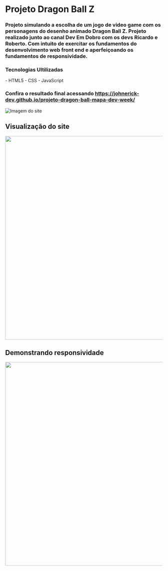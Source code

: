# Projeto Dragon Ball Z

### Projeto simulando a escolha de um jogo de video game com os personagens do desenho animado Dragon Ball Z. Projeto realizado junto ao canal Dev Em Dobro com os devs Ricardo e Roberto. Com intuito de exercitar os fundamentos do desenvolvimento web front end e aperfeiçoando os fundamentos de responsividade.

### Tecnologias Ultilizadas
<p> 
    - HTML5
    - CSS
    - JavaScript
</p>

### Confira o resultado final acessando https://johnerick-dev.github.io/projeto-dragon-ball-mapa-dev-week/

![Imagem do site](./imagens/capa.png)

## Visualização do site

<p align="center">
<img width="650" heidht="auto" src="">
</p>

## Demonstrando responsividade

<p align="center">
<img width="650" heidht="auto" src="">
</p>